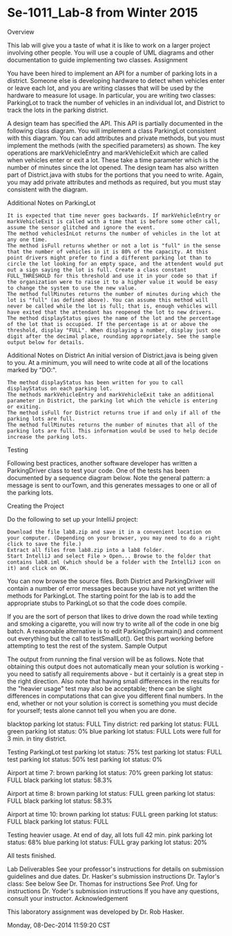 # Se-1011_Lab-8 from Winter 2015


Overview

This lab will give you a taste of what it is like to work on a larger project involving other people. You will use a couple of UML diagrams and other documentation to guide implementing two classes.
Assignment

You have been hired to implement an API for a number of parking lots in a district. Someone else is developing hardware to detect when vehicles enter or leave each lot, and you are writing classes that will be used by the hardware to measure lot usage. In particular, you are writing two classes: ParkingLot to track the number of vehicles in an individual lot, and District to track the lots in the parking district.

A design team has specified the API. This API is partially documented in the following class diagram. You will implement a class ParkingLot consistent with this diagram. You can add attributes and private methods, but you must implement the methods (with the specified parameters) as shown. The key operations are markVehicleEntry and markVehicleExit which are called when vehicles enter or exit a lot. These take a time parameter which is the number of minutes since the lot opened. The design team has also written part of District.java with stubs for the portions that you need to write. Again, you may add private attributes and methods as required, but you must stay consistent with the diagram.

Additional Notes on ParkingLot

    It is expected that time never goes backwards. If markVehicleEntry or markVehicleExit is called with a time that is before some other call, assume the sensor glitched and ignore the event.
    The method vehiclesInLot returns the number of vehicles in the lot at any one time.
    The method isFull returns whether or not a lot is "full" in the sense that the number of vehicles in it is 80% of the capacity. At this point drivers might prefer to find a different parking lot than to circle the lot looking for an empty space, and the attendent would put out a sign saying the lot is full. Create a class constant FULL_THRESHOLD for this threshold and use it in your code so that if the organization were to raise it to a higher value it would be easy to change the system to use the new value.
    The method fullMinutes returns the number of minutes during which the lot is "full" (as defined above). You can assume this method will never be called while the lot is full; that is, enough vehicles will have exited that the attendant has reopened the lot to new drivers.
    The method displayStatus gives the name of the lot and the percentage of the lot that is occupied. If the percentage is at or above the threshold, display "FULL". When displaying a number, display just one digit after the decimal place, rounding appropriately. See the sample output below for details.

Additional Notes on District
An initial version of District.java is being given to you. At a minimum, you will need to write code at all of the locations marked by "DO:".

    The method displayStatus has been written for you to call displayStatus on each parking lot.
    The methods markVehicleEntry and markVehicleExit take an additional parameter in District, the parking lot which the vehicle is entering or exiting.
    The method isFull for District returns true if and only if all of the parking lots are full.
    The method fullMinutes returns the number of minutes that all of the parking lots are full. This information would be used to help decide increase the parking lots.

Testing

Following best practices, another software developer has written a ParkingDriver class to test your code. One of the tests has been documented by a sequence diagram below. Note the general pattern: a message is sent to ourTown, and this generates messages to one or all of the parking lots.

Creating the Project

Do the following to set up your IntelliJ project:

    Download the file lab8.zip and save it in a convenient location on your computer. (Depending on your browser, you may need to do a right click to save the file.)
    Extract all files from lab8.zip into a lab8 folder.
    Start IntelliJ and select File > Open... Browse to the folder that contains lab8.iml (which should be a folder with the IntelliJ icon on it) and click on OK.

You can now browse the source files. Both District and ParkingDriver will contain a number of error messages because you have not yet written the methods for ParkingLot. The starting point for the lab is to add the appropriate stubs to ParkingLot so that the code does compile.

If you are the sort of person that likes to drive down the road while texting and smoking a cigarette, you will now try to write all of the code in one big batch. A reasonable alternative is to edit ParkingDriver.main() and comment out everything but the call to testSmallLot(). Get this part working before attempting to test the rest of the system.
Sample Output

The output from running the final version will be as follows. Note that obtaining this output does not automatically mean your solution is working - you need to satisfy all requirements above - but it certainly is a great step in the right direction. Also note that having small differences in the results for the "heavier usage" test may also be acceptable; there can be slight differences in computations that can give you different final numbers. In the end, whether or not your solution is correct is something you must decide for yourself; tests alone cannot tell you when you are done.

blacktop parking lot status: FULL
Tiny district:
red parking lot status: FULL
green parking lot status: 0%
blue parking lot status: FULL
Lots were full for 3 min. in tiny district.

Testing ParkingLot
test parking lot status: 75%
test parking lot status: FULL
test parking lot status: 50%
test parking lot status: 0%

Airport at time 7:
brown parking lot status: 70%
green parking lot status: FULL
black parking lot status: 58.3%

Airport at time 8:
brown parking lot status: FULL
green parking lot status: FULL
black parking lot status: 58.3%

Airport at time 10:
brown parking lot status: FULL
green parking lot status: FULL
black parking lot status: FULL

Testing heavier usage.
At end of day, all lots full 42 min.
pink parking lot status: 68%
blue parking lot status: FULL
gray parking lot status: 20%

All tests finished.

Lab Deliverables
See your professor's instructions for details on submission guidelines and due dates.
Dr. Hasker's submission instructions
Dr. Taylor's class: See below
See Dr. Thomas for instructions
See Prof. Ung for instructions
Dr. Yoder's submission instructions
If you have any questions, consult your instructor.
Acknowledgement

This laboratory assignment was developed by Dr. Rob Hasker.

Monday, 08-Dec-2014 11:59:20 CST 
